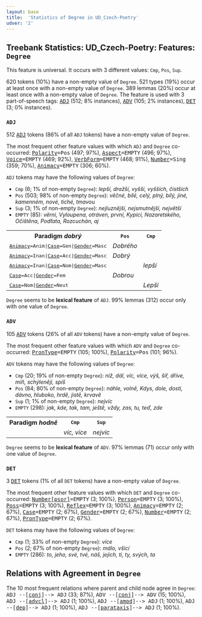 ```yaml
---
layout: base
title:  'Statistics of Degree in UD_Czech-Poetry'
udver: '2'
---
```


## Treebank Statistics: UD_Czech-Poetry: Features: `Degree`

This feature is universal.
It occurs with 3 different values: `Cmp`, `Pos`, `Sup`.

620 tokens (10%) have a non-empty value of `Degree`.
521 types (19%) occur at least once with a non-empty value of `Degree`.
389 lemmas (20%) occur at least once with a non-empty value of `Degree`.
The feature is used with 3 part-of-speech tags: <tt><a href="cs_poetry-pos-ADJ.html">ADJ</a></tt> (512; 8% instances), <tt><a href="cs_poetry-pos-ADV.html">ADV</a></tt> (105; 2% instances), <tt><a href="cs_poetry-pos-DET.html">DET</a></tt> (3; 0% instances).

### `ADJ`

512 <tt><a href="cs_poetry-pos-ADJ.html">ADJ</a></tt> tokens (86% of all `ADJ` tokens) have a non-empty value of `Degree`.

The most frequent other feature values with which `ADJ` and `Degree` co-occurred: <tt><a href="cs_poetry-feat-Polarity.html">Polarity</a></tt><tt>=Pos</tt> (497; 97%), <tt><a href="cs_poetry-feat-Aspect.html">Aspect</a></tt><tt>=EMPTY</tt> (496; 97%), <tt><a href="cs_poetry-feat-Voice.html">Voice</a></tt><tt>=EMPTY</tt> (469; 92%), <tt><a href="cs_poetry-feat-VerbForm.html">VerbForm</a></tt><tt>=EMPTY</tt> (468; 91%), <tt><a href="cs_poetry-feat-Number.html">Number</a></tt><tt>=Sing</tt> (359; 70%), <tt><a href="cs_poetry-feat-Animacy.html">Animacy</a></tt><tt>=EMPTY</tt> (306; 60%).

`ADJ` tokens may have the following values of `Degree`:

* `Cmp` (6; 1% of non-empty `Degree`): <em>lepší, dražší, vyšší, vyšších, čistších</em>
* `Pos` (503; 98% of non-empty `Degree`): <em>věčné, bílé, celý, plný, bílý, jiné, kamenném, nové, tiché, tmavou</em>
* `Sup` (3; 1% of non-empty `Degree`): <em>nejluznější, nejsmutnější, největší</em>
* `EMPTY` (85): <em>věrni, Vyloupena, otráven, první, Kypící, Nazaretského, Očištěna, Podťata, Rozcuchán, aj</em>

<table>
  <tr><th>Paradigm <i>dobrý</i></th><th><tt>Pos</tt></th><th><tt>Cmp</tt></th></tr>
  <tr><td><tt><tt><a href="cs_poetry-feat-Animacy.html">Animacy</a></tt><tt>=Anim</tt>|<tt><a href="cs_poetry-feat-Case.html">Case</a></tt><tt>=Gen</tt>|<tt><a href="cs_poetry-feat-Gender.html">Gender</a></tt><tt>=Masc</tt></tt></td><td><em>Dobrého</em></td><td></td></tr>
  <tr><td><tt><tt><a href="cs_poetry-feat-Animacy.html">Animacy</a></tt><tt>=Inan</tt>|<tt><a href="cs_poetry-feat-Case.html">Case</a></tt><tt>=Acc</tt>|<tt><a href="cs_poetry-feat-Gender.html">Gender</a></tt><tt>=Masc</tt></tt></td><td><em>Dobrý</em></td><td></td></tr>
  <tr><td><tt><tt><a href="cs_poetry-feat-Animacy.html">Animacy</a></tt><tt>=Inan</tt>|<tt><a href="cs_poetry-feat-Case.html">Case</a></tt><tt>=Nom</tt>|<tt><a href="cs_poetry-feat-Gender.html">Gender</a></tt><tt>=Masc</tt></tt></td><td></td><td><em>lepší</em></td></tr>
  <tr><td><tt><tt><a href="cs_poetry-feat-Case.html">Case</a></tt><tt>=Acc</tt>|<tt><a href="cs_poetry-feat-Gender.html">Gender</a></tt><tt>=Fem</tt></tt></td><td><em>Dobrou</em></td><td></td></tr>
  <tr><td><tt><tt><a href="cs_poetry-feat-Case.html">Case</a></tt><tt>=Nom</tt>|<tt><a href="cs_poetry-feat-Gender.html">Gender</a></tt><tt>=Neut</tt></tt></td><td></td><td><em>Lepší</em></td></tr>
</table>

`Degree` seems to be **lexical feature** of `ADJ`. 99% lemmas (312) occur only with one value of `Degree`.

### `ADV`

105 <tt><a href="cs_poetry-pos-ADV.html">ADV</a></tt> tokens (26% of all `ADV` tokens) have a non-empty value of `Degree`.

The most frequent other feature values with which `ADV` and `Degree` co-occurred: <tt><a href="cs_poetry-feat-PronType.html">PronType</a></tt><tt>=EMPTY</tt> (105; 100%), <tt><a href="cs_poetry-feat-Polarity.html">Polarity</a></tt><tt>=Pos</tt> (101; 96%).

`ADV` tokens may have the following values of `Degree`:

* `Cmp` (20; 19% of non-empty `Degree`): <em>níž, dál, víc, více, výš, šíř, dříve, míň, schýleněji, spíš</em>
* `Pos` (84; 80% of non-empty `Degree`): <em>náhle, volně, Kdys, dole, dosti, dávno, hluboko, hrdě, jistě, krvavě</em>
* `Sup` (1; 1% of non-empty `Degree`): <em>nejvíc</em>
* `EMPTY` (298): <em>jak, kde, tak, tam, ještě, vždy, zas, tu, teď, zde</em>

<table>
  <tr><th>Paradigm <i>hodně</i></th><th><tt>Cmp</tt></th><th><tt>Sup</tt></th></tr>
  <tr><td><tt></tt></td><td><em>víc, více</em></td><td><em>nejvíc</em></td></tr>
</table>

`Degree` seems to be **lexical feature** of `ADV`. 97% lemmas (71) occur only with one value of `Degree`.

### `DET`

3 <tt><a href="cs_poetry-pos-DET.html">DET</a></tt> tokens (1% of all `DET` tokens) have a non-empty value of `Degree`.

The most frequent other feature values with which `DET` and `Degree` co-occurred: <tt><a href="cs_poetry-feat-Number-psor.html">Number[psor]</a></tt><tt>=EMPTY</tt> (3; 100%), <tt><a href="cs_poetry-feat-Person.html">Person</a></tt><tt>=EMPTY</tt> (3; 100%), <tt><a href="cs_poetry-feat-Poss.html">Poss</a></tt><tt>=EMPTY</tt> (3; 100%), <tt><a href="cs_poetry-feat-Reflex.html">Reflex</a></tt><tt>=EMPTY</tt> (3; 100%), <tt><a href="cs_poetry-feat-Animacy.html">Animacy</a></tt><tt>=EMPTY</tt> (2; 67%), <tt><a href="cs_poetry-feat-Case.html">Case</a></tt><tt>=EMPTY</tt> (2; 67%), <tt><a href="cs_poetry-feat-Gender.html">Gender</a></tt><tt>=EMPTY</tt> (2; 67%), <tt><a href="cs_poetry-feat-Number.html">Number</a></tt><tt>=EMPTY</tt> (2; 67%), <tt><a href="cs_poetry-feat-PronType.html">PronType</a></tt><tt>=EMPTY</tt> (2; 67%).

`DET` tokens may have the following values of `Degree`:

* `Cmp` (1; 33% of non-empty `Degree`): <em>více</em>
* `Pos` (2; 67% of non-empty `Degree`): <em>málo, všicí</em>
* `EMPTY` (286): <em>to, jeho, své, tvé, náš, jejich, ti, ty, svých, ta</em>

## Relations with Agreement in `Degree`

The 10 most frequent relations where parent and child node agree in `Degree`:
<tt>ADJ --[<tt><a href="cs_poetry-dep-conj.html">conj</a></tt>]--> ADJ</tt> (33; 87%),
<tt>ADV --[<tt><a href="cs_poetry-dep-conj.html">conj</a></tt>]--> ADV</tt> (15; 100%),
<tt>ADJ --[<tt><a href="cs_poetry-dep-advcl.html">advcl</a></tt>]--> ADJ</tt> (1; 100%),
<tt>ADJ --[<tt><a href="cs_poetry-dep-amod.html">amod</a></tt>]--> ADJ</tt> (1; 100%),
<tt>ADJ --[<tt><a href="cs_poetry-dep-dep.html">dep</a></tt>]--> ADJ</tt> (1; 100%),
<tt>ADJ --[<tt><a href="cs_poetry-dep-parataxis.html">parataxis</a></tt>]--> ADJ</tt> (1; 100%).

